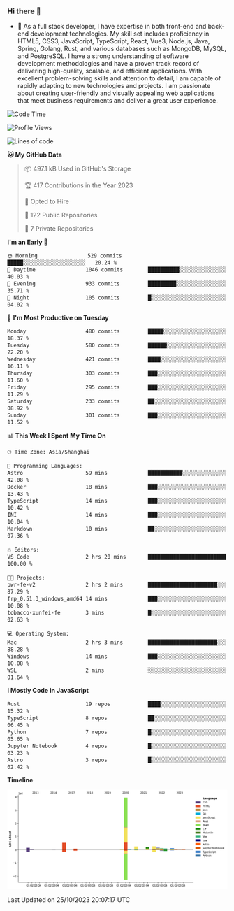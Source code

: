 ### Hi there 👋

- 🌱 As a full stack developer, I have expertise in both front-end and back-end development technologies. My skill set includes proficiency in HTML5, CSS3, JavaScript, TypeScript, React, Vue3, Node.js, Java, Spring, Golang, Rust, and various databases such as MongoDB, MySQL, and PostgreSQL. I have a strong understanding of software development methodologies and have a proven track record of delivering high-quality, scalable, and efficient applications. With excellent problem-solving skills and attention to detail, I am capable of rapidly adapting to new technologies and projects. I am passionate about creating user-friendly and visually appealing web applications that meet business requirements and deliver a great user experience.

<!--START_SECTION:waka-->
![Code Time](http://img.shields.io/badge/Code%20Time-1%2C156%20hrs%2046%20mins-blue)

![Profile Views](http://img.shields.io/badge/Profile%20Views-0-blue)

![Lines of code](https://img.shields.io/badge/From%20Hello%20World%20I%27ve%20Written-6.0%20million%20lines%20of%20code-blue)

**🐱 My GitHub Data** 

> 📦 497.1 kB Used in GitHub's Storage 
 > 
> 🏆 417 Contributions in the Year 2023
 > 
> 💼 Opted to Hire
 > 
> 📜 122 Public Repositories 
 > 
> 🔑 7 Private Repositories 
 > 
**I'm an Early 🐤** 

```text
🌞 Morning                529 commits         █████░░░░░░░░░░░░░░░░░░░░   20.24 % 
🌆 Daytime                1046 commits        ██████████░░░░░░░░░░░░░░░   40.03 % 
🌃 Evening                933 commits         █████████░░░░░░░░░░░░░░░░   35.71 % 
🌙 Night                  105 commits         █░░░░░░░░░░░░░░░░░░░░░░░░   04.02 % 
```
📅 **I'm Most Productive on Tuesday** 

```text
Monday                   480 commits         █████░░░░░░░░░░░░░░░░░░░░   18.37 % 
Tuesday                  580 commits         ██████░░░░░░░░░░░░░░░░░░░   22.20 % 
Wednesday                421 commits         ████░░░░░░░░░░░░░░░░░░░░░   16.11 % 
Thursday                 303 commits         ███░░░░░░░░░░░░░░░░░░░░░░   11.60 % 
Friday                   295 commits         ███░░░░░░░░░░░░░░░░░░░░░░   11.29 % 
Saturday                 233 commits         ██░░░░░░░░░░░░░░░░░░░░░░░   08.92 % 
Sunday                   301 commits         ███░░░░░░░░░░░░░░░░░░░░░░   11.52 % 
```


📊 **This Week I Spent My Time On** 

```text
🕑︎ Time Zone: Asia/Shanghai

💬 Programming Languages: 
Astro                    59 mins             ███████████░░░░░░░░░░░░░░   42.08 % 
Docker                   18 mins             ███░░░░░░░░░░░░░░░░░░░░░░   13.43 % 
TypeScript               14 mins             ███░░░░░░░░░░░░░░░░░░░░░░   10.42 % 
INI                      14 mins             ███░░░░░░░░░░░░░░░░░░░░░░   10.04 % 
Markdown                 10 mins             ██░░░░░░░░░░░░░░░░░░░░░░░   07.36 % 

🔥 Editors: 
VS Code                  2 hrs 20 mins       █████████████████████████   100.00 % 

🐱‍💻 Projects: 
pwr-fe-v2                2 hrs 2 mins        ██████████████████████░░░   87.29 % 
frp_0.51.3_windows_amd64 14 mins             ███░░░░░░░░░░░░░░░░░░░░░░   10.08 % 
tobacco-xunfei-fe        3 mins              █░░░░░░░░░░░░░░░░░░░░░░░░   02.63 % 

💻 Operating System: 
Mac                      2 hrs 3 mins        ██████████████████████░░░   88.28 % 
Windows                  14 mins             ███░░░░░░░░░░░░░░░░░░░░░░   10.08 % 
WSL                      2 mins              ░░░░░░░░░░░░░░░░░░░░░░░░░   01.64 % 
```

**I Mostly Code in JavaScript** 

```text
Rust                     19 repos            ████░░░░░░░░░░░░░░░░░░░░░   15.32 % 
TypeScript               8 repos             ██░░░░░░░░░░░░░░░░░░░░░░░   06.45 % 
Python                   7 repos             █░░░░░░░░░░░░░░░░░░░░░░░░   05.65 % 
Jupyter Notebook         4 repos             █░░░░░░░░░░░░░░░░░░░░░░░░   03.23 % 
Astro                    3 repos             █░░░░░░░░░░░░░░░░░░░░░░░░   02.42 % 
```



**Timeline**

![Lines of Code chart](https://raw.githubusercontent.com/elton/elton/main/assets/bar_graph.png)


 Last Updated on 25/10/2023 20:07:17 UTC
<!--END_SECTION:waka-->

<!--
**elton/elton** is a ✨ _special_ ✨ repository because its `README.md` (this file) appears on your GitHub profile.

Here are some ideas to get you started:

- 🔭 I’m currently working on ...
- 🌱 I’m currently learning ...
- 👯 I’m looking to collaborate on ...
- 🤔 I’m looking for help with ...
- 💬 Ask me about ...
- 📫 How to reach me: ...
- 😄 Pronouns: ...
- ⚡ Fun fact: ...
-->
